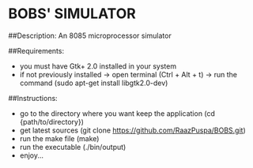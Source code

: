 # BOBS' SIMULATOR

##Description:
An 8085 microprocessor simulator

##Requirements:
- you must have Gtk+ 2.0 installed in your system
- if not previously installed
	-> open terminal (Ctrl + Alt + t)
	-> run the command (sudo apt-get install libgtk2.0-dev)

##Instructions:
- go to the directory where you want keep the application (cd {path/to/directory})
- get latest sources (git clone https://github.com/RaazPuspa/BOBS.git)
- run the make file (make)
- run the executable (./bin/output)
- enjoy...

